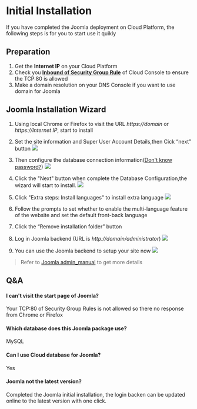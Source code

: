 # Initial Installation

If you have completed the Joomla deployment on Cloud Platform, the following steps is for you to start use it quikly

## Preparation

1. Get the **Internet IP** on your Cloud Platform
2. Check you **[Inbound of Security Group Rule](https://support.websoft9.com/docs/faq/tech-instance.html)** of Cloud Console to ensure the TCP:80 is allowed
3. Make a domain resolution on your DNS Console if you want to use domain for Joomla

## Joomla Installation Wizard

1. Using local Chrome or Firefox to visit the URL *https://domain* or *https://Internet IP*, start to install  

2. Set the site information and Super User Account Details,then Cick “next” button
   ![](https://libs.websoft9.com/Websoft9/DocsPicture/en/joomla/joomla-installconf-websoft9.png)

3. Then configure the database connection information([Don't know password?](https://support.websoft9.com/docs/lamp/stack-accounts.html#mysql))
   ![](https://libs.websoft9.com/Websoft9/DocsPicture/en/joomla/joomla-installdb-websoft9.png)

4. Click the "Next" button when complete the Database Configuration,the wizard will start to install.
   ![](https://libs.websoft9.com/Websoft9/DocsPicture/en/joomla/joomla-installss-websoft9.png)

5. Click "Extra steps: Install languages" to install extra language 
   ![](https://libs.websoft9.com/Websoft9/DocsPicture/en/joomla/joomla-installlanguages-websoft9.png)

6. Follow the prompts to set whether to enable the multi-language feature of the website and set the default front-back language

7. Click the “Remove installation folder” button

8. Log in Joomla backend (URL is *http://domain/administrator*)
   ![](https://libs.websoft9.com/Websoft9/DocsPicture/en/joomla/joomla-login-websoft9.png)

9. You can use the Joomla backend to setup your site now
   ![](https://libs.websoft9.com/Websoft9/DocsPicture/en/joomla/joomla-backend-websoft9.png)

> Refer to [Joomla admin_manual](https://docs.joomla.org/Main_Page) to get more details

## Q&A

#### I can't visit the start page of Joomla?

Your TCP:80 of Security Group Rules is not allowed so there no response from Chrome or Firefox

#### Which database does this Joomla package use?

MySQL

#### Can I use Cloud database for Joomla?

Yes

#### Joomla not the latest version?

Completed the Joomla initial installation, the login backen can be updated online to the latest version with one click.